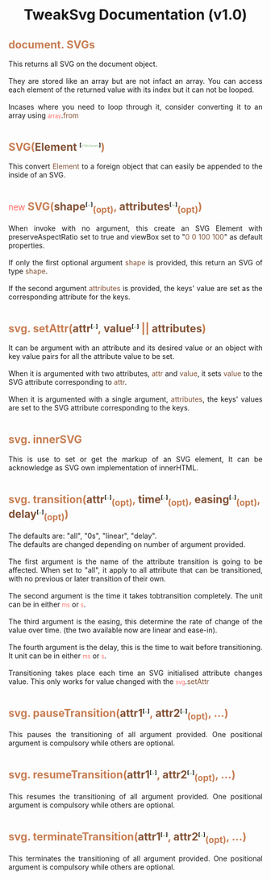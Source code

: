 
 <body>
    <h1 style="text-align: center">TweakSvg Documentation (v1.0)</h1>
    <h2 style="color: #c77d52;"> document. SVGs</h2>
    <p style="text-align: justify;margin-block-end: 3em;">This returns all SVG on the document object.<br/><br/> They are stored like an array but are not infact an array. You can access each element of the returned value with its index but it can not be looped.<br/><br/> Incases where you need to loop through it, consider converting it to an array using <span style="color: #ff423b;font-weight: 300;font-size: 0.8em;">array</span>.<span style="color: #825236;">from</span></p>
    <h2 style="color: #c77d52;">SVG(<span style="color: #825236;">Element</span> <sup style="color: #000;font-size: .5em;">[<span style="color: #55a04b;font-weight: 300;font-size: .5em;">HTMLElement</span>]</sup>)</h2>
    <p style="text-align: justify;margin-block-end: 3em;">This convert <span style="color: #825236;">Element</span> to a foreign object that can easily be appended to the inside of an SVG.</p>
      <h2 style="color: #c77d52;"><span style="color: #ff423b;font-weight: 300;font-size: 0.8em;">new</span> SVG(<span style="color: #825236;">shape</span><sup style="color: #000;font-size: .5em;">[<span style="color: #55a04b;font-weight: 300;font-size: .5em;">str</span>]</sup><sub>(opt)</sub>, <span style="color: #825236;">attributes</span><sup style="color: #000;font-size: .5em;">[<span style="color: #55a04b;font-weight: 300;font-size: .5em;">obj</span>]</sup><sub>(opt)</sub>)</h2>
      <p style="text-align: justify;margin-block-end: 3em;">When invoke with no argument, this create an SVG Element with preserveAspectRatio set to true and viewBox set to &quot;<span style="color: #825236;">0 0 100 100</span>&quot; as default properties.<br/><br/>
      If only the first optional argument <span style="color: #825236;">shape</span> is provided,  this return an SVG of type <span style="color: #825236;">shape</span>.
      <br/><br/>
      If the second argument <span style="color: #825236;">attributes</span> is provided, the keys' value are set as the corresponding attribute for the keys.</p>
      <h2 style="color: #c77d52;">svg. setAttr(<span style="color: #825236;">attr</span><sup style="color: #000;font-size: .5em;">[<span style="color: #55a04b;font-weight: 300;font-size: .5em;">str</span>]</sup>, <span style="color: #825236;">value</span><sup style="color: #000;font-size: .5em;">[<span style="color: #55a04b;font-weight: 300;font-size: .5em;">str</span>]</sup> || <span style="color: #825236;">attributes</span>) </h2>
      <p style="text-align: justify;margin-block-end: 3em;">It can be argument with an attribute and its desired value or an object with key value pairs for all the attribute value to be set.<br/><br/> When it is argumented with two attributes, <span style="color: #825236;">attr</span> and <span style="color: #825236;">value</span>, it sets <span style="color: #825236;">value</span> to the SVG attribute corresponding to <span style="color: #825236;">attr</span>.<br/><br/>
      When it is argumented with a single argument, <span style="color: #825236;">attributes</span>, the keys' values are set to the SVG attribute corresponding to the keys.
      </p>
      <h2 style="color: #c77d52;">svg. innerSVG</h2>
      <p style="text-align: justify;margin-block-end: 3em;">This is use to set or get the markup of an SVG element, It can be acknowledge as SVG own implementation of innerHTML.</p>
      <h2 style="color: #c77d52;">svg. transition(<span style="color: #825236;">attr<sup style="color: #000;font-size: .5em;">[<span style="color: #55a04b;font-weight: 300;font-size: .5em;">str</span>]</sup></span><sub>(opt)</sub>, <span style="color: #825236;">time<sup style="color: #000;font-size: .5em;">[<span style="color: #55a04b;font-weight: 300;font-size: .5em;">str</span>]</sup></span><sub>(opt)</sub>, <span style="color: #825236;">easing<sup style="color: #000;font-size: .5em;">[<span style="color: #55a04b;font-weight: 300;font-size: .5em;">str</span>]</sup></span><sub>(opt)</sub>, <span style="color: #825236;">delay<sup style="color: #000;font-size: .5em;">[<span style="color: #55a04b;font-weight: 300;font-size: .5em;">str</span>]</sup></span><sub>(opt)</sub>)</h2>
      <p style="text-align: justify;margin-block-end: 3em;">The defaults are: &quot;all&quot;, &quot;0s&quot;, &quot;linear&quot;, &quot;delay&quot;.<br/>
      The defaults are changed depending on number of argument provided.<br/><br/>
      The first argument is the name of the attribute transition is going to be affected. When set to &quot;all&quot;, it apply to all attribute that can be transitioned, with no previous or later transition of their own.<br/><br/>
      The second argument is the time it takes tobtransition completely. The unit can be in either <span style="color: #ff423b;font-weight: 300;font-size: 0.8em;">ms</span> or <span style="color: #ff423b;font-weight: 300;font-size: 0.8em;">s</span>.<br/><br/>
      The third argument is the easing, this determine the rate of change of the value over time. (the two available now are linear and ease-in).<br/><br/>
      The fourth argument is the delay, this is the time to wait before transitioning. It unit can be in either <span style="color: #ff423b;font-weight: 300;font-size: 0.8em;">ms</span> or <span style="color: #ff423b;font-weight: 300;font-size: 0.8em;">s</span>.<br/><br/>
      Transitioning takes place each time an SVG initialised attribute changes value. This only works for value changed with the <span style="color: #ff423b;font-weight: 300;font-size: 0.8em;">svg</span>.<span style="color: #825236;">setAttr</span>
      </p>
      <h2 style="color: #c77d52;">svg. pauseTransition(<span style="color: #825236;">attr1<sup style="color: #000;font-size: .5em;">[<span style="color: #55a04b;font-weight: 300;font-size: .5em;">str</span>]</sup></span>, <span style="color: #825236;">attr2<sup style="color: #000;font-size: .5em;">[<span style="color: #55a04b;font-weight: 300;font-size: .5em;">str</span>]</sup></span><sub>(opt)</sub>, ...)</h2>
      <p style="text-align: justify;margin-block-end: 3em;">
        This pauses the transitioning of all argument provided. One positional argument is compulsory while others are optional.
      </p>
      <h2 style="color: #c77d52;">svg. resumeTransition(<span style="color: #825236;">attr1<sup style="color: #000;font-size: .5em;">[<span style="color: #55a04b;font-weight: 300;font-size: .5em;">str</span>]</sup></span>, <span style="color: #825236;">attr2<sup style="color: #000;font-size: .5em;">[<span style="color: #55a04b;font-weight: 300;font-size: .5em;">str</span>]</sup></span><sub>(opt)</sub>, ...)</h2>
      <p style="text-align: justify;margin-block-end: 3em;">
        This resumes the transitioning of all argument provided. One positional argument is compulsory while others are optional.
      </p>
      <h2 style="color: #c77d52;">svg. terminateTransition(<span style="color: #825236;">attr1<sup style="color: #000;font-size: .5em;">[<span style="color: #55a04b;font-weight: 300;font-size: .5em;">str</span>]</sup></span>, <span style="color: #825236;">attr2<sup style="color: #000;font-size: .5em;">[<span style="color: #55a04b;font-weight: 300;font-size: .5em;">str</span>]</sup></span><sub>(opt)</sub>, ...)</h2>
      <p style="text-align: justify;margin-block-end: 3em;">
        This terminates the transitioning of all argument provided. One positional argument is compulsory while others are optional.
      </p>
 </body>

